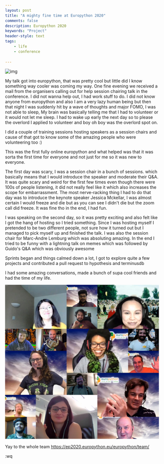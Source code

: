 ```yaml
---
layout: post
title: "A mighty fine time at Europython 2020"
comments: false
description: Europython 2020 
keywords: "Project"
header-style: text
tags:
    - life
    - conference

---
```


![img](https://ep2020.europython.eu/static/img/ep2020-social-online-card.jpg)


My talk got into europython, that was pretty cool but little did I know something way cooler was coming my way. One fine evening we received a mail from the organisers calling out for help session chairing talk in the conference. I did not wanna help out, I had work stuff to do. I did not know anyone from europython and also I am a very lazy human being but then that night I was suddenly hit by a wave of thoughts and major FOMO, I was not able to sleep, My brain was basically telling me that I had to volunteer or it would not let me sleep. I had to wake up early the next day so to please the overlord I applied to volunteer and boy oh boy was the overlord spot on.

I did a couple of training sessions hosting speakers as a session chairs and cause of that got to know some of the amazing people who were volunteering too :)

This was the first fully online europython and what helped was that it was sorta the first time for everyone and not just for me so it was new to everyone.

The first day was scary, I was a session chair in a bunch of sessions. which basically means that I would introduce the speaker and moderate their Q&A. It was quite scary and weird for the first few times even though there were 100s of people listening, it did not really feel like it which also increases the scope for embarrassment. The most nerve-racking thing I had to do that day was to introduce the keynote speaker Jessica Mckellar, I was almost certain I would freeze and die but as you can see I didn't die but the zoom call did freeze. It was fine tho in the end, I had fun.

I was speaking on the second day, so it was pretty exciting and also felt like I got the hang of hosting so I tried something. Since I was hosting myself I pretended to be two different people, not sure how it turned out but I managed to pick myself up and finished the talk. I was also the session chair for Marc-Andre Lemburg which was absoluting amazing. In the end I tried to be funny with a lightning talk on memes which was followed by Guido's Q&A which was obviously awesome 

Sprints began and things calmed down a lot, I got to explore quite a few projects and contributed a pull request to hypothesis and terminusdb

I had some amazing conversations, made a bunch of supa cool friends and had the time of my life.


![img](https://raw.githubusercontent.com/Sangarshanan/sangarshanan.github.io/master/img/ep2020.jpeg)


Yay to the whole team https://ep2020.europython.eu/europython/team/

:wq